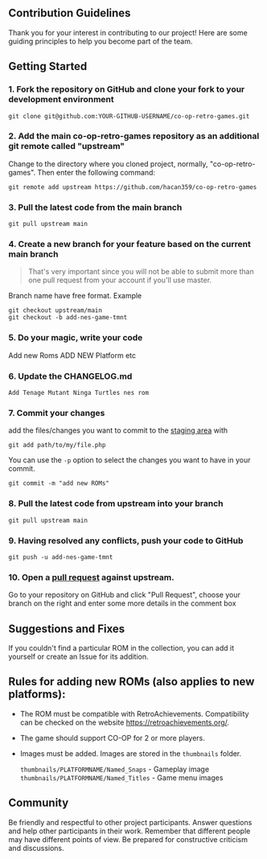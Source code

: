 ## Contribution Guidelines

Thank you for your interest in contributing to our project! Here are some guiding principles to help you become part of
the team.

## Getting Started

### 1. Fork the repository on GitHub and clone your fork to your development environment

```
git clone git@github.com:YOUR-GITHUB-USERNAME/co-op-retro-games.git
```

### 2. Add the main co-op-retro-games repository as an additional git remote called "upstream"

Change to the directory where you cloned project, normally, "co-op-retro-games". Then enter the following command:

```
git remote add upstream https://github.com/hacan359/co-op-retro-games
```

### 3. Pull the latest code from the main branch

```
git pull upstream main
```

### 4. Create a new branch for your feature based on the current main branch

> That's very important since you will not be able to submit more than one pull request from your account if you'll use
> master.

Branch name have free format. Example

```
git checkout upstream/main
git checkout -b add-nes-game-tmnt
```

### 5. Do your magic, write your code

Add new Roms ADD NEW Platform etc

### 6. Update the CHANGELOG.md

```
Add Tenage Mutant Ninga Turtles nes rom
```

### 7. Commit your changes

add the files/changes you want to commit to the [staging area](https://git.github.io/git-reference/basic/#add) with

```
git add path/to/my/file.php
```

You can use the `-p` option to select the changes you want to have in your commit.

```
git commit -m "add new ROMs"
```

### 8. Pull the latest code from upstream into your branch

```
git pull upstream main
```

### 9. Having resolved any conflicts, push your code to GitHub

```
git push -u add-nes-game-tmnt
```

### 10. Open a [pull request](https://help.github.com/articles/creating-a-pull-request-from-a-fork/) against upstream.

Go to your repository on GitHub and click "Pull Request", choose your branch on the right and enter some more details
in the comment box


## Suggestions and Fixes

If you couldn't find a particular ROM in the collection, you can add it yourself or create an Issue for its addition.

## Rules for adding new ROMs (also applies to new platforms):

* The ROM must be compatible with RetroAchievements. Compatibility can be checked on the
  website https://retroachievements.org/.
* The game should support CO-OP for 2 or more players.
* Images must be added. Images are stored in the `thumbnails` folder.

  `thumbnails/PLATFORMNAME/Named_Snaps` - Gameplay image
  `thumbnails/PLATFORMNAME/Named_Titles` - Game menu images

## Community

Be friendly and respectful to other project participants.
Answer questions and help other participants in their work.
Remember that different people may have different points of view. Be prepared for constructive criticism and
discussions.
